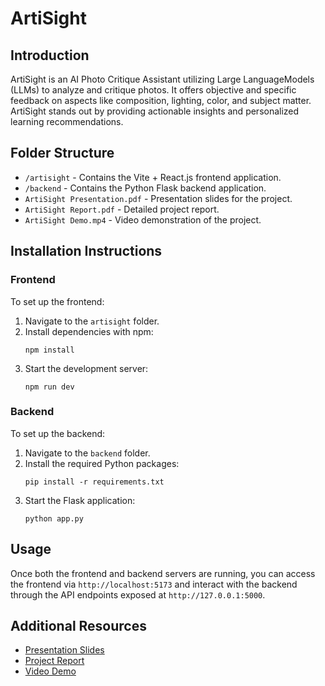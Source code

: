 # ArtiSight

## Introduction
ArtiSight is an AI Photo Critique Assistant utilizing Large LanguageModels (LLMs) to analyze and critique photos. It offers objective and specific feedback on aspects like composition, lighting, color, and subject matter. ArtiSight stands out by providing actionable insights and personalized learning recommendations.

## Folder Structure
- `/artisight` - Contains the Vite + React.js frontend application.
- `/backend` - Contains the Python Flask backend application.
- `ArtiSight Presentation.pdf` - Presentation slides for the project.
- `ArtiSight Report.pdf` - Detailed project report.
- `ArtiSight Demo.mp4` - Video demonstration of the project.

## Installation Instructions

### Frontend
To set up the frontend:
1. Navigate to the `artisight` folder.
2. Install dependencies with npm:
   ```
   npm install
   ```
3. Start the development server:
   ```
   npm run dev
   ```

### Backend
To set up the backend:
1. Navigate to the `backend` folder.
2. Install the required Python packages:
   ```
   pip install -r requirements.txt
   ```
3. Start the Flask application:
   ```
   python app.py
   ```

## Usage
Once both the frontend and backend servers are running, you can access the frontend via `http://localhost:5173` and interact with the backend through the API endpoints exposed at `http://127.0.0.1:5000`.

## Additional Resources
- [Presentation Slides](ArtiSight%20Presentation.pdf)
- [Project Report](ArtiSight%20Report.pdf)
- [Video Demo](ArtiSight%20Demo.mp4)
